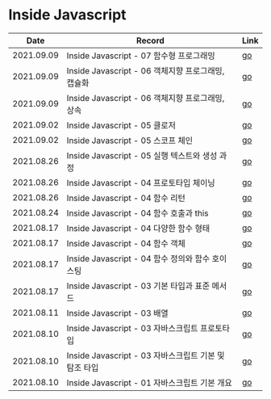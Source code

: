 # Inside Javascript

| Date       | Record                                                | Link                                                         |
| ---------- | ----------------------------------------------------- | ------------------------------------------------------------ |
| 2021.09.09 | Inside Javascript - 07 함수형 프로그래밍              | [go](https://github.com/jinsuSang/TIL/blob/main/book/Inside_Javascript/chapter07-01-fp.md) |
| 2021.09.09 | Inside Javascript - 06 객체지향 프로그래밍, 캡슐화    | [go](https://github.com/jinsuSang/TIL/blob/main/book/Inside_Javascript/chapter06-02-oop-capsulation.md) |
| 2021.09.09 | Inside Javascript - 06 객체지향 프로그래밍, 상속      | [go](https://github.com/jinsuSang/TIL/blob/main/book/Inside_Javascript/chapter06-01-oop-inheritance.md) |
| 2021.09.02 | Inside Javascript - 05 클로저                         | [go](https://github.com/jinsuSang/TIL/blob/main/book/Inside_Javascript/chapter05-03-closure.md) |
| 2021.09.02 | Inside Javascript - 05 스코프 체인                    | [go](https://github.com/jinsuSang/TIL/blob/main/book/Inside_Javascript/chapter05-02-scope-chain.md) |
| 2021.08.26 | Inside Javascript - 05 실행 텍스트와 생성 과정        | [go](https://github.com/jinsuSang/TIL/blob/main/book/Inside_Javascript/chapter05-01-execution-context-create-process.md) |
| 2021.08.26 | Inside Javascript - 04  프로토타입 체이닝             | [go](https://github.com/jinsuSang/TIL/blob/main/book/Inside_Javascript/chapter04-06-prototype-chaining.md) |
| 2021.08.26 | Inside Javascript - 04 함수 리턴                      | [go](https://github.com/jinsuSang/TIL/blob/main/book/Inside_Javascript/chapter04-05-function-return.md) |
| 2021.08.24 | Inside Javascript - 04 함수 호출과 this               | [go](https://github.com/jinsuSang/TIL/blob/main/book/Inside_Javascript/chapter04-04-function-call-and-this.md) |
| 2021.08.17 | Inside Javascript - 04 다양한 함수 형태               | [go](https://github.com/jinsuSang/TIL/blob/main/book/Inside_Javascript/chapter04-03-function-various-form.md) |
| 2021.08.17 | Inside Javascript - 04 함수 객체                      | [go](https://github.com/jinsuSang/TIL/blob/main/book/Inside_Javascript/chapter04-02-function-object.md) |
| 2021.08.17 | Inside Javascript - 04 함수 정의와 함수 호이스팅      | [go](https://github.com/jinsuSang/TIL/blob/main/book/Inside_Javascript/chapter04-01-function-definition-and-hoisting.md) |
| 2021.08.17 | Inside Javascript - 03 기본 타입과 표준 메서드        | [go](https://github.com/jinsuSang/TIL/blob/main/book/Inside_Javascript/chapter03-04-type-and-standard-method-and-operator.md) |
| 2021.08.11 | Inside Javascript - 03 배열                           | [go](https://github.com/jinsuSang/TIL/blob/main/book/Inside_Javascript/chapter03-03-array.md) |
| 2021.08.10 | Inside Javascript - 03 자바스크립트 프로토타입        | [go](https://github.com/jinsuSang/TIL/blob/main/book/Inside_Javascript/chapter03-02-prototype.md) |
| 2021.08.10 | Inside Javascript - 03 자바스크립트 기본 및 탐조 타입 | [go](https://github.com/jinsuSang/TIL/blob/main/book/Inside_Javascript/chapter03-01-data-type.md) |
| 2021.08.10 | Inside Javascript - 01 자바스크립트 기본 개요         | [go](https://github.com/jinsuSang/TIL/blob/main/book/Inside_Javascript/chapter01.md) |

